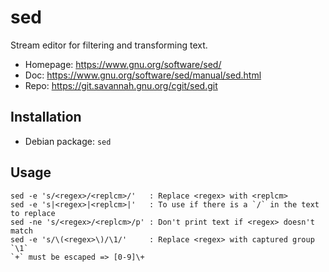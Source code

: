 # sed

Stream editor for filtering and transforming text.

- Homepage: <https://www.gnu.org/software/sed/>
- Doc: <https://www.gnu.org/software/sed/manual/sed.html>
- Repo: <https://git.savannah.gnu.org/cgit/sed.git>

## Installation

- Debian package: `sed`

## Usage

```text
sed -e 's/<regex>/<replcm>/'   : Replace <regex> with <replcm>
sed -e 's|<regex>|<replcm>|'   : To use if there is a `/` in the text to replace
sed -ne 's/<regex>/<replcm>/p' : Don't print text if <regex> doesn't match
sed -e 's/\(<regex>\)/\1/'     : Replace <regex> with captured group `\1`
`+` must be escaped => [0-9]\+
```
